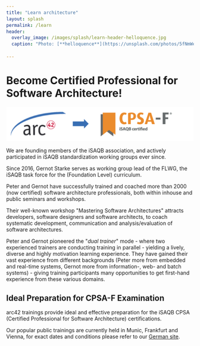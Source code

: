 ```yaml
---
title: "Learn architecture"
layout: splash
permalink: /learn
header:
  overlay_image: /images/splash/learn-header-helloquence.jpg
  caption: "Photo: [**helloquence**](https://unsplash.com/photos/5fNmWej4tAA)"

---
```


# Become Certified Professional for Software Architecture!

![](/images/arc42-learn-cpsaf.png)

We are founding members of the iSAQB association, and actively participated
in iSAQB standardization working groups ever since.

Since 2016, Gernot Starke serves as working group lead of the FLWG,
the iSAQB task force for the (Foundation Level) curriculum.

Peter and Gernot have successfully trained and coached more than 2000 (now certified)
software architecture professionals, both within inhouse and public seminars
and workshops.

Their well-known workshop "Mastering Software Architectures" attracts developers,
software designers and software architects, to coach systematic development,
communication and analysis/evaluation of software architectures.

Peter and Gernot pioneered the "_dual trainer_" mode - where two experienced
trainers are conducting training in parallel - yielding a lively, diverse
and highly motivation learning experience. They have gained their vast experience
from different backgrounds (Peter more from embedded and real-time systems,
  Gernot more from information-, web- and batch systems) - giving
  training participants many opportunities to get first-hand experience
  from these various domains.

## Ideal Preparation for CPSA-F Examination
arc42 trainings provide ideal and effective preparation for
the iSAQB CPSA (Certified Professional for Software Architecture) certifications.

Our popular public trainings are currently held in Munic, Frankfurt and Vienna,
for exact dates and conditions please refer to our [German site](https://arc42.de/termine).



